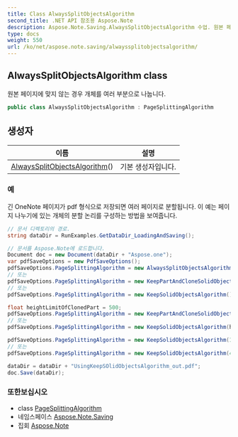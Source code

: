 ```yaml
---
title: Class AlwaysSplitObjectsAlgorithm
second_title: .NET API 참조용 Aspose.Note
description: Aspose.Note.Saving.AlwaysSplitObjectsAlgorithm 수업. 원본 페이지에 맞지 않는 경우 개체를 여러 부분으로 나눕니다.
type: docs
weight: 550
url: /ko/net/aspose.note.saving/alwayssplitobjectsalgorithm/
---
```

## AlwaysSplitObjectsAlgorithm class

원본 페이지에 맞지 않는 경우 개체를 여러 부분으로 나눕니다.

```csharp
public class AlwaysSplitObjectsAlgorithm : PageSplittingAlgorithm
```

## 생성자

| 이름 | 설명 |
| --- | --- |
| [AlwaysSplitObjectsAlgorithm](alwayssplitobjectsalgorithm/)() | 기본 생성자입니다. |

### 예

긴 OneNote 페이지가 pdf 형식으로 저장되면 여러 페이지로 분할됩니다. 이 예는 페이지 나누기에 있는 개체의 분할 논리를 구성하는 방법을 보여줍니다.

```csharp
// 문서 디렉토리의 경로.
string dataDir = RunExamples.GetDataDir_LoadingAndSaving();

// 문서를 Aspose.Note에 로드합니다.
Document doc = new Document(dataDir + "Aspose.one");
var pdfSaveOptions = new PdfSaveOptions();
pdfSaveOptions.PageSplittingAlgorithm = new AlwaysSplitObjectsAlgorithm();
// 또는
pdfSaveOptions.PageSplittingAlgorithm = new KeepPartAndCloneSolidObjectToNextPageAlgorithm();
// 또는
pdfSaveOptions.PageSplittingAlgorithm = new KeepSolidObjectsAlgorithm();

float heightLimitOfClonedPart = 500;
pdfSaveOptions.PageSplittingAlgorithm = new KeepPartAndCloneSolidObjectToNextPageAlgorithm(heightLimitOfClonedPart);
// 또는
pdfSaveOptions.PageSplittingAlgorithm = new KeepSolidObjectsAlgorithm(heightLimitOfClonedPart);

pdfSaveOptions.PageSplittingAlgorithm = new KeepSolidObjectsAlgorithm(100);
// 또는
pdfSaveOptions.PageSplittingAlgorithm = new KeepSolidObjectsAlgorithm(400);

dataDir = dataDir + "UsingKeepSOlidObjectsAlgorithm_out.pdf";
doc.Save(dataDir);
```

### 또한보십시오

* class [PageSplittingAlgorithm](../pagesplittingalgorithm/)
* 네임스페이스 [Aspose.Note.Saving](../../aspose.note.saving/)
* 집회 [Aspose.Note](../../)



